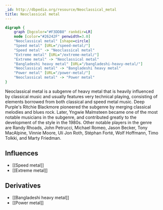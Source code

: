 ```yaml
---
_id: http://dbpedia.org/resource/Neoclassical_metal
title: Neoclassical metal
---
```


```dot
digraph {
	graph [bgcolor="#F3DDB8" rankdir=LR]
	node [color="#26242F" penwidth=3.0]
	"Neoclassical metal" [shape=circle]
	"Speed metal" [URL="/speed-metal/"]
	"Speed metal" -> "Neoclassical metal"
	"Extreme metal" [URL="/extreme-metal/"]
	"Extreme metal" -> "Neoclassical metal"
	"Bangladeshi heavy metal" [URL="/bangladeshi-heavy-metal/"]
	"Neoclassical metal" -> "Bangladeshi heavy metal"
	"Power metal" [URL="/power-metal/"]
	"Neoclassical metal" -> "Power metal"
}
```

Neoclassical metal is a subgenre of heavy metal that is heavily influenced by classical music and usually features very technical playing, consisting of elements borrowed from both classical and speed metal music. Deep Purple's Ritchie Blackmore pioneered the subgenre by merging classical melodies and blues rock. Later, Yngwie Malmsteen became one of the most notable musicians in the subgenre, and contributed greatly to the development of the style in the 1980s. Other notable players in the genre are Randy Rhoads, John Petrucci, Michael Romeo, Jason Becker, Tony MacAlpine, Vinnie Moore, Uli Jon Roth, Stéphan Forté, Wolf Hoffmann, Timo Tolkki, and Marty Friedman.

## Influences
- [[Speed metal]]
- [[Extreme metal]]

## Derivatives
- [[Bangladeshi heavy metal]]
- [[Power metal]]

